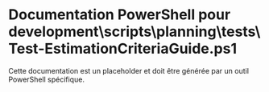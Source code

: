 # Documentation PowerShell pour development\scripts\planning\tests\Test-EstimationCriteriaGuide.ps1

Cette documentation est un placeholder et doit être générée par un outil PowerShell spécifique.
